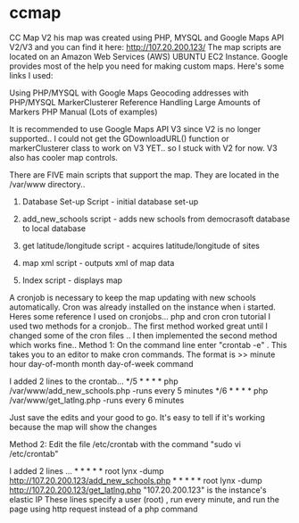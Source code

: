 ccmap
=====

CC Map V2
his map was created using PHP, MYSQL and Google Maps API V2/V3 and you can find it here:  http://107.20.200.123/
The map scripts are located on an Amazon Web Services (AWS) UBUNTU EC2 Instance.
Google provides most of the help you need for making custom maps. Here's some links I used:

Using PHP/MYSQL with Google Maps
Geocoding addresses with PHP/MYSQL
MarkerClusterer Reference
Handling Large Amounts of Markers
PHP Manual (Lots of examples)

It is recommended to use Google Maps API V3 since V2 is no longer supported.. I could not get the GDownloadURL() function or markerClusterer class to work on V3 YET.. so I stuck with V2 for now. 
V3 also has cooler map controls.

There are FIVE main scripts that support the map.
They are located in the /var/www directory..

1. Database Set-up Script - initial database set-up

2. add_new_schools script - adds new schools from democrasoft database to local database

3. get latitude/longitude script - acquires latitude/longitude of sites

4. map xml script - outputs xml of map data

5. Index script - displays map

A cronjob is necessary to keep the map updating with new schools automatically.  Cron was already installed on the instance when i started.
Heres some reference I used on cronjobs... php and cron  cron tutorial
I used two methods for a cronjob.. The first method worked great until I changed some of the cron files .. I then implemented the second method which works fine..
Method 1:  On the command line enter "crontab -e" . This takes you to an editor to make cron commands.
The format is >> minute    hour    day-of-month month    day-of-week      command


I added 2 lines to the crontab...       */5   *    *    *    *    php  /var/www/add_new_schools.php   -runs every  5 minutes
                                                    */6   *    *    *    *    php  /var/www/get_latlng.php               -runs every 6 minutes


Just save the edits and your good to go.  It's easy to tell if it's working because the map will show the changes


Method 2:  Edit the file /etc/crontab with the command "sudo vi /etc/crontab"


I added 2 lines ...                            *   *   *   *   *       root    lynx -dump http://107.20.200.123/add_new_schools.php
                                                     *   *   *   *   *       root    lynx -dump http://107.20.200.123/get_latlng.php
"107.20.200.123" is the instance's elastic IP
These lines specify a user (root) , run every minute, and run the page using http request instead of a php command

